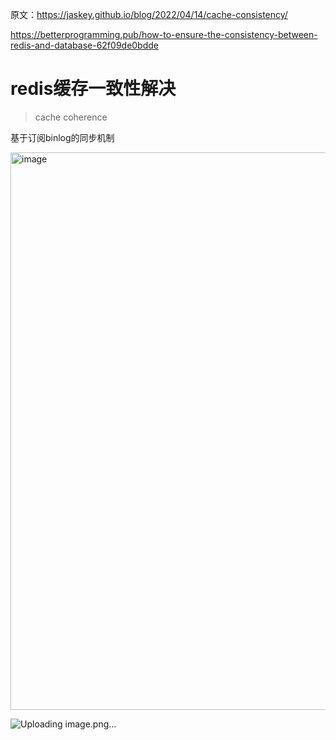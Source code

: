 原文：<https://jaskey.github.io/blog/2022/04/14/cache-consistency/>

<https://betterprogramming.pub/how-to-ensure-the-consistency-between-redis-and-database-62f09de0bdde>

# redis缓存一致性解决

> cache coherence

基于订阅binlog的同步机制

<img width="892" alt="image" src="https://user-images.githubusercontent.com/7867225/202213914-2c85aead-c924-46b0-b092-8e75fc039d97.png">



![Uploading image.png…]()
